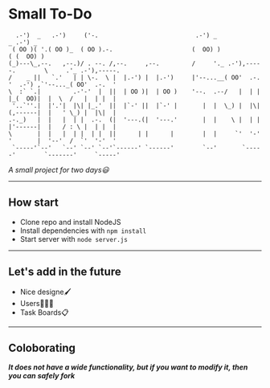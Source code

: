 # Small To-Do
```
  .-')  _   .-')     ('-.                           .-') _                      _ .-') _              
 ( OO )( '.( OO )_  ( OO ).-.                      (  OO) )                    ( (  OO) )             
(_)---\_,--.   ,--.)/ . --. /,--.     ,--.         /     '._ .-'),-----.        \     .'_ .-'),-----. 
/    _ ||   `.'   | | \-.  \ |  |.-') |  |.-')     |'--...__( OO'  .-.  '  .-') ,`'--..._( OO'  .-.  '
\  :` `.|         .-'-'  |  ||  | OO )|  | OO )    '--.  .--/   |  | |  |_(  OO)|  |  \  /   |  | |  |
 '..`''.|  |'.'|  |\| |_.'  ||  |`-' ||  |`-' |       |  |  \_) |  |\|  (,------|  |   ' \_) |  |\|  |
.-._)   |  |   |  | |  .-.  (|  '---.(|  '---.'       |  |    \ |  | |  |'------|  |   / : \ |  | |  |
\       |  |   |  | |  | |  ||      | |      |        |  |     `'  '-'  '       |  '--'  /  `'  '-'  '
 `-----'`--'   `--' `--' `--'`------' `------'        `--'       `-----'        `-------'     `-----'
```
_A small project for two days😃_

---

## How start
* Clone repo and install NodeJS
* Install dependencies with ``` npm install ```
* Start server with ```node server.js```
---

## Let's add in the future
* Nice designe🖌️
* Users🧑‍🤝‍🧑
* Task Boards📋

---

## Coloborating
***It does not have a wide functionality, but if you want to modify it, then you can safely fork***
